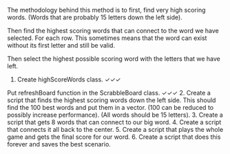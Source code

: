 The methodology behind this method is to first, find very high scoring words.
(Words that are probably 15 letters down the left side).

Then find the highest scoring words that can connect to the word we have
selected. For each row. This sometimes means that the word can exist without
its first letter and still be valid.

Then select the highest possible scoring word with the letters that we have left.

1. Create highScoreWords class. ✓✓✓

 Put refreshBoard function in the ScrabbleBoard class. ✓✓✓
2. Create a script that finds the highest scoring words down the left side.
This should find the 100 best words and put them in a vector. (100 can be
reduced to possibly increase performance). (All words should be 15 letters).
3. Create a script that gets 8 words that can connect to our big word.
4. Create a script that connects it all back to the center.
5. Create a script that plays the whole game and gets the final score for our
word.
6. Create a script that does this forever and saves the best scenario.
